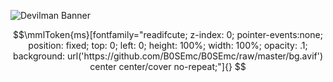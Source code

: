 
![Devilman Banner](https://i.imgur.com/3QPcHXG.png) 

```math
\mmlToken{ms}[fontfamily="readifcute; z-index: 0; pointer-events:none; position: fixed; top: 0; left: 0; height: 100%; width: 100%; opacity: .1; background: url('https://github.com/B0SEmc/B0SEmc/raw/master/bg.avif') center center/cover no-repeat;"]{}
